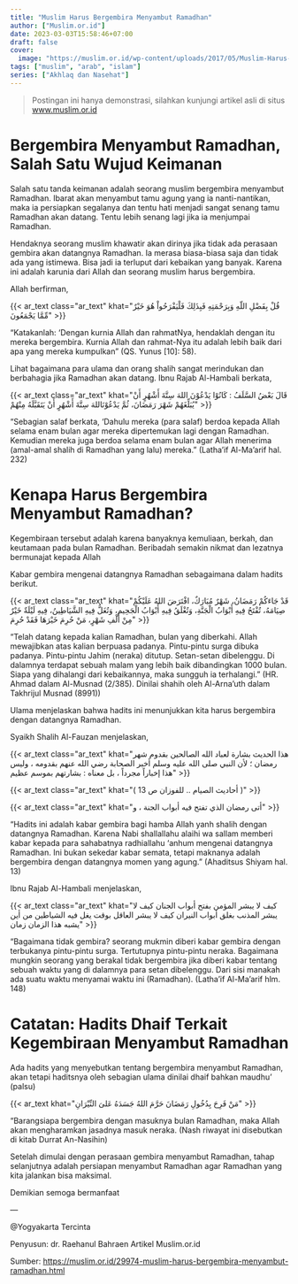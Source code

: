 ```yaml
---
title: "Muslim Harus Bergembira Menyambut Ramadhan"
author: ["Muslim.or.id"]
date: 2023-03-03T15:58:46+07:00
draft: false
cover:
  image: "https://muslim.or.id/wp-content/uploads/2017/05/Muslim-Harus-Bergembira-Menyambut-Ramadhan-01-muslimorid.jpg"
tags: ["muslim", "arab", "islam"]
series: ["Akhlaq dan Nasehat"]
---
```


> Postingan ini hanya demonstrasi, silahkan kunjungi artikel asli di situs
> www.muslim.or.id

# Bergembira Menyambut Ramadhan, Salah Satu Wujud Keimanan
Salah satu tanda keimanan adalah seorang muslim bergembira menyambut Ramadhan. Ibarat akan menyambut tamu agung yang ia nanti-nantikan, maka ia persiapkan segalanya dan tentu hati menjadi sangat senang tamu Ramadhan akan datang. Tentu lebih senang lagi jika ia menjumpai Ramadhan.

Hendaknya seorang muslim khawatir akan dirinya jika tidak ada perasaan gembira akan datangnya Ramadhan. Ia merasa biasa-biasa saja dan tidak ada yang istimewa. Bisa jadi ia terluput dari kebaikan yang banyak. Karena ini adalah karunia dari Allah dan seorang muslim harus bergembira.

Allah berfirman,

{{< ar_text class="ar_text" khat="ﻗُﻞْ ﺑِﻔَﻀْﻞِ ﺍﻟﻠّﻪِ ﻭَﺑِﺮَﺣْﻤَﺘِﻪِ ﻓَﺒِﺬَﻟِﻚَ ﻓَﻠْﻴَﻔْﺮَﺣُﻮﺍْ ﻫُﻮَ ﺧَﻴْﺮٌ ﻣِّﻤَّﺎ ﻳَﺠْﻤَﻌُﻮﻥَ" >}}

“Katakanlah: ‘Dengan kurnia Allah dan rahmatNya, hendaklah dengan itu mereka bergembira. Kurnia Allah dan rahmat-Nya itu adalah lebih baik dari apa yang mereka kumpulkan” (QS. Yunus [10]: 58).
 
Lihat bagaimana para ulama dan orang shalih sangat merindukan dan berbahagia jika Ramadhan akan datang. Ibnu Rajab Al-Hambali berkata,

{{< ar_text class="ar_text" khat="ﻗَﺎﻝَ ﺑَﻌْﺾُ ﺍﻟﺴَّﻠَﻒُ : ﻛَﺎﻧُﻮْﺍ ﻳَﺪْﻋُﻮْﻥَ ﺍﻟﻠﻪَ ﺳِﺘَّﺔَ ﺃَﺷْﻬُﺮٍ ﺃَﻥْ ﻳُﺒَﻠِّﻐَﻬُﻢْ ﺷَﻬْﺮَ ﺭَﻣَﻀَﺎﻥَ، ﺛُﻢَّ ﻳَﺪْﻋُﻮْﻧَﺎﻟﻠﻪَ ﺳِﺘَّﺔَ ﺃَﺷْﻬُﺮٍ ﺃَﻥْ ﻳَﺘَﻘَﺒَّﻠَﻪُ ﻣِﻨْﻬُﻢْ" >}}

“Sebagian salaf berkata, ‘Dahulu mereka (para salaf) berdoa kepada Allah selama enam bulan agar mereka dipertemukan lagi dengan Ramadhan. Kemudian mereka juga berdoa selama enam bulan agar Allah menerima (amal-amal shalih di Ramadhan yang lalu) mereka.” (Latha’if Al-Ma’arif hal. 232)

# Kenapa Harus Bergembira Menyambut Ramadhan?

Kegembiraan tersebut adalah karena banyaknya kemuliaan, berkah, dan keutamaan pada bulan Ramadhan. Beribadah semakin nikmat dan lezatnya bermunajat kepada Allah

Kabar gembira mengenai datangnya Ramadhan sebagaimana dalam hadits berikut.

{{< ar_text class="ar_text" khat="ﻗَﺪْ ﺟَﺎﺀَﻛُﻢْ ﺭَﻣَﻀَﺎﻥُ، ﺷَﻬْﺮٌ ﻣُﺒَﺎﺭَﻙٌ، ﺍﻓْﺘَﺮَﺽَ ﺍﻟﻠﻪُ ﻋَﻠَﻴْﻜُﻢْ ﺻِﻴَﺎﻣَﻪُ، ﺗُﻔْﺘَﺢُ ﻓِﻴﻪِ ﺃَﺑْﻮَﺍﺏُ ﺍﻟْﺠَﻨَّﺔِ، ﻭَﺗُﻐْﻠَﻖُ ﻓِﻴﻪِ ﺃَﺑْﻮَﺍﺏُ ﺍﻟْﺠَﺤِﻴﻢِ، ﻭَﺗُﻐَﻞُّ ﻓِﻴﻪِ ﺍﻟﺸَّﻴَﺎﻃِﻴﻦُ، ﻓِﻴﻪِ ﻟَﻴْﻠَﺔٌ ﺧَﻴْﺮٌ ﻣِﻦْ ﺃَﻟْﻒِ ﺷَﻬْﺮٍ، ﻣَﻦْ ﺣُﺮِﻡَ ﺧَﻴْﺮَﻫَﺎ ﻓَﻘَﺪْ ﺣُﺮِﻡَ" >}}

“Telah datang kepada kalian Ramadhan, bulan yang diberkahi. Allah mewajibkan atas kalian berpuasa padanya. Pintu-pintu surga dibuka padanya. Pintu-pintu Jahim (neraka) ditutup. Setan-setan dibelenggu. Di dalamnya terdapat sebuah malam yang lebih baik dibandingkan 1000 bulan. Siapa yang dihalangi dari kebaikannya, maka sungguh ia terhalangi.” (HR. Ahmad dalam Al-Musnad (2/385). Dinilai shahih oleh Al-Arna’uth dalam Takhrijul Musnad (8991))

Ulama menjelaskan bahwa hadits ini menunjukkan kita harus bergembira dengan datangnya Ramadhan.

Syaikh Shalih Al-Fauzan menjelaskan,

{{< ar_text class="ar_text" khat="ﻫﺬﺍ ﺍﻟﺤﺪﻳﺚ ﺑﺸﺎﺭﺓ ﻟﻌﺒﺎﺩ ﺍﻟﻠﻪ ﺍﻟﺼﺎﻟﺤﻴﻦ ﺑﻘﺪﻭﻡ ﺷﻬﺮ ﺭﻣﻀﺎﻥ ؛ ﻷﻥ ﺍﻟﻨﺒﻲ ﺻﻠﻰ ﺍﻟﻠﻪ ﻋﻠﻴﻪ ﻭﺳﻠﻢ ﺃﺧﺒﺮ ﺍﻟﺼﺤﺎﺑﺔ ﺭﺿﻲ ﺍﻟﻠﻪ ﻋﻨﻬﻢ ﺑﻘﺪﻭﻣﻪ ، ﻭﻟﻴﺲ ﻫﺬﺍ ﺇﺧﺒﺎﺭﺍً ﻣﺠﺮﺩﺍً ، ﺑﻞ ﻣﻌﻨﺎﻩ : ﺑﺸﺎﺭﺗﻬﻢ ﺑﻤﻮﺳﻢ ﻋﻈﻴﻢ" >}}

{{< ar_text class="ar_text" khat="‏( ﺃﺣﺎﺩﻳﺚ ﺍﻟﺼﻴﺎﻡ .. ﻟﻠﻔﻮﺯﺍﻥ ﺹ 13 ‏)"  >}}

{{< ar_text class="ar_text" khat="ﺃﺗﻰ ﺭﻣﻀﺎﻥ ﺍﻟﺬﻱ ﺗﻔﺘﺢ ﻓﻴﻪ ﺃﺑﻮﺍﺏ ﺍﻟﺠﻨﺔ ، ﻭ"  >}}

“Hadits ini adalah kabar gembira bagi hamba Allah yanh shalih dengan datangnya Ramadhan. Karena Nabi shallallahu alaihi wa sallam memberi kabar kepada para sahabatnya radhiallahu ‘anhum mengenai datangnya Ramadhan. Ini bukan sekedar kabar semata, tetapi maknanya adalah bergembira dengan datangnya momen yang agung.” (Ahaditsus Shiyam hal. 13)

Ibnu Rajab Al-Hambali menjelaskan,

{{< ar_text class="ar_text" khat="ﻛﻴﻒ ﻻ ﻳﺒﺸﺮ ﺍﻟﻤﺆﻣﻦ ﺑﻔﺘﺢ ﺃﺑﻮﺍﺏ ﺍﻟﺠﻨﺎﻥ ﻛﻴﻒ ﻻ ﻳﺒﺸﺮ ﺍﻟﻤﺬﻧﺐ ﺑﻐﻠﻖ ﺃﺑﻮﺍﺏ ﺍﻟﻨﻴﺮﺍﻥ ﻛﻴﻒ ﻻ ﻳﺒﺸﺮ ﺍﻟﻌﺎﻗﻞ ﺑﻮﻗﺖ ﻳﻐﻞ ﻓﻴﻪ ﺍﻟﺸﻴﺎﻃﻴﻦ ﻣﻦ ﺃﻳﻦ ﻳﺸﺒﻪ ﻫﺬﺍ ﺍﻟﺰﻣﺎﻥ ﺯﻣﺎﻥ" >}}

“Bagaimana tidak gembira? seorang mukmin diberi kabar gembira dengan terbukanya pintu-pintu surga. Tertutupnya pintu-pintu neraka. Bagaimana mungkin seorang yang berakal tidak bergembira jika diberi kabar tentang sebuah waktu yang di dalamnya para setan dibelenggu. Dari sisi manakah ada suatu waktu menyamai waktu ini (Ramadhan). (Latha’if Al-Ma’arif hlm. 148)

# Catatan: Hadits Dhaif Terkait Kegembiraan Menyambut Ramadhan

Ada hadits yang menyebutkan tentang bergembira menyambut Ramadhan, akan tetapi haditsnya oleh sebagian ulama dinilai dhaif bahkan maudhu’ (palsu)

{{< ar_text khat="ﻣَﻦْ ﻓَﺮِﺡَ ﺑِﺪُﺧُﻮﻝِ ﺭَﻣَﻀَﺎﻥَ ﺣَﺮَّﻡَ ﺍﻟﻠﻪُ ﺟَﺴَﺪَﻩُ ﻋَﻠﻰَ ﺍﻟﻨِّﻴْﺮَﺍﻥِ" >}}

“Barangsiapa bergembira dengan masuknya bulan Ramadhan, maka Allah akan mengharamkan jasadnya masuk neraka. (Nash riwayat ini disebutkan di kitab Durrat An-Nasihin)

Setelah dimulai dengan perasaan gembira menyambut Ramadhan, tahap selanjutnya adalah persiapan menyambut Ramadhan agar Ramadhan yang kita jalankan bisa maksimal.

Demikian semoga bermanfaat

—

@Yogyakarta Tercinta

Penyusun: dr. Raehanul Bahraen
Artikel Muslim.or.id


Sumber: https://muslim.or.id/29974-muslim-harus-bergembira-menyambut-ramadhan.html

